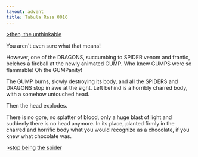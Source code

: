 ```yaml
---
layout: advent
title: Tabula Rasa 0016
---
```

[>then, the unthinkable](0015.html)

You aren't even sure what that means!

However, one of the DRAGONS, succumbing to SPIDER venom and frantic, belches a fireball at the newly animated GUMP. Who knew GUMPS were so flammable! Oh the GUMPanity!

The GUMP burns, slowly destroying its body, and all the SPIDERS and DRAGONS stop in awe at the sight. Left behind is a horribly charred body, with a somehow untouched head.

Then the head explodes.

There is no gore, no splatter of blood, only a huge blast of light and suddenly there is no head anymore. In its place, planted firmly in the charred and horrific body what you would recognize as a chocolate, if you knew what chocolate was.

[>stop being the spider](0017.html)